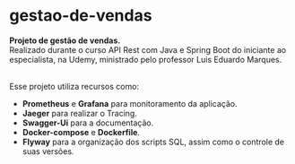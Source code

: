 # gestao-de-vendas
<b>Projeto de gestão de vendas. </b></br>
Realizado durante o curso API Rest com Java e Spring Boot do iniciante ao especialista, na Udemy, ministrado pelo professor Luis Eduardo Marques.</br></br>

Esse projeto utiliza recursos como:</br>
- <b>Prometheus</b> e <b>Grafana</b> para monitoramento da aplicação.</br>
- <b>Jaeger</b> para realizar o Tracing.</br>
- <b>Swagger-Ui</b> para a documentação.</br>
- <b>Docker-compose</b> e <b>Dockerfile</b>.</br>
- <b>Flyway</b> para a organização dos scripts SQL, assim como o controle de suas versões.</br></br>
